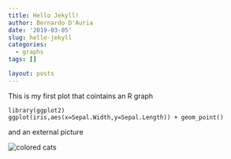 ```yaml
---
title: Hello Jekyll!
author: Bernardo D'Auria
date: '2019-03-05'
slug: hello-jekyll
categories:
  - graphs
tags: []

layout: posts
---
```


This is my first plot that cointains an R graph

```{r}
library(ggplot2)
ggplot(iris,aes(x=Sepal.Width,y=Sepal.Length)) + geom_point()
```

and an external picture

![colored cats](https://goo.gl/TRS6bL)